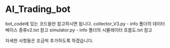 # AI_Trading_bot
bot_code에 있는 코드들만 참고하시면 됩니다.
collector_V3.py - info 폴더의 데이터 베이스 종류v2.txt 참고
simulator.py - info 폴더의 시뮬레이터 흐름도.txt 참고

자세한 사항들은 조금씩 추가하도록 하겠습니다.
